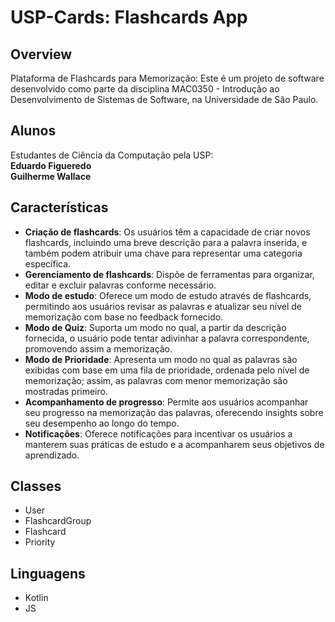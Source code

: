  # USP-Cards: Flashcards App

 ## Overview

Plataforma de Flashcards para Memorização:
Este é um projeto de software desenvolvido como parte da disciplina MAC0350 - Introdução ao Desenvolvimento de Sistemas de Software, na Universidade de São Paulo.

## Alunos
Estudantes de Ciência da Computação pela USP:\
**Eduardo Figueredo**\
**Guilherme Wallace**

## Características
* **Criação de flashcards**: Os usuários têm a capacidade de criar novos flashcards, incluindo uma breve descrição para a palavra inserida, e também podem atribuir uma chave para representar uma categoria específica.
* **Gerenciamento de flashcards**: Dispõe de ferramentas para organizar, editar e excluir palavras conforme necessário.
* **Modo de estudo**: Oferece um modo de estudo através de flashcards, permitindo aos usuários revisar as palavras e atualizar seu nível de memorização com base no feedback fornecido.
* **Modo de Quiz**: Suporta um modo no qual, a partir da descrição fornecida, o usuário pode tentar adivinhar a palavra correspondente, promovendo assim a memorização.
* **Modo de Prioridade**: Apresenta um modo no qual as palavras são exibidas com base em uma fila de prioridade, ordenada pelo nível de memorização; assim, as palavras com menor memorização são mostradas primeiro.
* **Acompanhamento de progresso**: Permite aos usuários acompanhar seu progresso na memorização das palavras, oferecendo insights sobre seu desempenho ao longo do tempo.
* **Notificações**: Oferece notificações para incentivar os usuários a manterem suas práticas de estudo e a acompanharem seus objetivos de aprendizado.


## Classes

* User
* FlashcardGroup
* Flashcard
* Priority


## Linguagens 

* Kotlin
* JS
 
